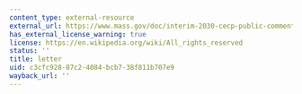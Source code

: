 ```yaml
---
content_type: external-resource
external_url: https://www.mass.gov/doc/interim-2030-cecp-public-comments-letter-attachments/download#page=1079
has_external_license_warning: true
license: https://en.wikipedia.org/wiki/All_rights_reserved
status: ''
title: letter
uid: c3cfc928-87c2-4084-bcb7-38f811b707e9
wayback_url: ''
---
```

